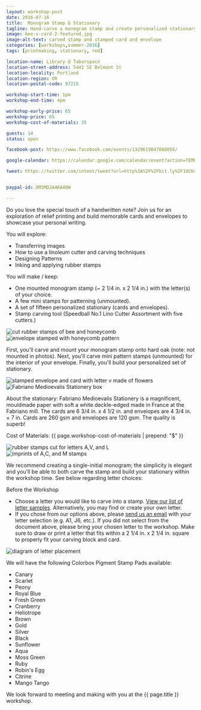 ```yaml
---
layout: workshop-post
date: 2016-07-16
title:  Monogram Stamp & Stationary
tagline: Hand-carve a monogram stamp and create personalized stationary for you or your pen-pals.
image: bee-v-card-2-featured.jpg
image-alt-text: carved stamp and stamped card and envelope
categories: [workshops,summer-2016]
tags: [printmaking, stationary, red]

location-name: Library @ Taborspace
location-street-address: 5441 SE Belmont St
location-locality: Portland
location-region: OR
location-postal-code: 97215

workshop-start-time: 1pm
workshop-end-time: 4pm

workshop-early-price: 65
workshop-price: 65
workshop-cost-of-materials: 35

guests: 14
status: open

facebook-post: https://www.facebook.com/events/1329619847068055/

google-calendar: https://calendar.google.com/calendar/event?action=TEMPLATE&amp;tmeid=YTU3YXNvdWlnb2J0NXFhbTZhcWRwdGN1aTQgbmVrb3BkeEBt&amp;tmsrc=nekopdx%40gmail.com

tweet: https://twitter.com/intent/tweet?url=http%3A%2F%2Fbit.ly%2F1UCKc3A&via=nekopdx&text=Make%20a%20monogram%20stamp%20%26%20stationary%20set%21%20July%2017th%20at%201pm.%20Library%20@TaborSpace%20&hashtags=portland%2C%20workshop&


paypal-id: 8M3MDJA4KA48W

---
```


Do you love the special touch of a handwritten note? Join us for an exploration of relief printing and build memorable cards and envelopes to showcase your personal writing.

You will explore:

- Transferring images
- How to use a linoleum cutter and carving techniques
- Designing Patterns
- Inking and applying rubber stamps

You will make / keep:

- One mounted monogram stamp (~ 2 1/4 in. x 2 1/4 in.) with the letter(s) of your choice.
- A few mini stamps for patterning (unmounted).
- A set of fifteen personalized stationary (cards and envelopes).
- Stamp carving tool (Speedball No.1 Lino Cutter Assortment with five cutters.)

<div class="ui padded rounded image">
<img alt="cut rubber stamps of bee and honeycomb" src="{{ site.url }}/assets/images/bee-stamps.jpg">
</div>

<div class="ui padded rounded image">
<img alt="envelope stamped with honeycomb pattern" src="{{ site.url }}/assets/images/envelope.jpg">
</div>


First, you'll carve and mount your monogram stamp onto hard oak (note: not mounted in photos). Next, you'll carve mini pattern stamps (unmounted) for the interior of your envelope. Finally, you'll build your personalized set of stationary.

<div class="ui padded rounded image">
<img alt="stamped envelope and card with letter v made of flowers" src="{{ site.url }}/assets/images/bee-v-card-2.jpg">
</div>

<div class="ui padded rounded image">
<img alt="Fabriano Medioevalis Stationery box" src="{{ site.url }}/assets/images/stationary-box.jpg">
</div>

About the stationary: Fabriano Medioevalis Stationery is a magnificent, mouldmade paper with soft a white deckle-edged made in France at the Fabriano mill. The cards are 6 3/4 in. x 4 1/2 in. and envelopes are 4 3/4 in. × 7 in. Cards are 260 gsm and envelopes are 120 gsm. The quality is superb! 

Cost of Materials: {{ page.workshop-cost-of-materials | prepend: "$" }}

<div class="ui padded rounded image">
<img alt="rubber stamps cut for letters A,V, and L" src="{{ site.url }}/assets/images/stamps.jpg">
</div>

<div class="ui padded rounded image">
<img alt="imprints of A,C, and M stamps" src="{{ site.url }}/assets/images/other-stamps.jpg">
</div>

We recommend creating a single-initial monogram; the simplicity is elegant and you'll be able to both carve the stamp and build your stationary within the workshop time. See below regarding letter choices:

Before the Workshop <i class="checkmark box icon"></i>

 - Choose a letter you would like to carve into a stamp. <a href="{{ site.url }}/assets/images/monogram-options.pdf"><i class="file pdf outline icon"></i>View our list of letter samples</a>. Alternatively, you may find or create your own letter. 
 - If you chose from our options above, please <a href="mailto:christopher@louiseandclark.com" target="_top">send us an email</a> with your letter selection (e.g. A1, J6, etc.). If you did not select from the document above, please bring your chosen letter to the workshop. Make sure to draw or print a letter that fits within a 2 1/4 in. x 2 1/4 in. square to properly fit your carving block and card. 

<div class="ui padded rounded image">
<img alt="diagram of letter placement" src="{{ site.url }}/assets/images/stamp-diagram.gif">
</div>

We will have the following Colorbox Pigment Stamp Pads available:

- Canary
- Scarlet
- Peony
- Royal Blue
- Fresh Green
- Cranberry
- Heliotrope
- Brown
- Gold
- Silver
- Black
- Sunflower
- Aqua
- Moss Green
- Ruby
- Robin's Egg
- Citrine
- Mango Tango

We look forward to meeting and making with you at the {{ page.title }} workshop.